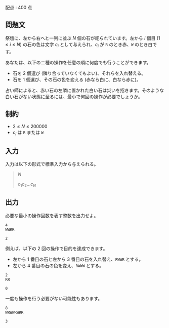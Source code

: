 配点 : $400$ 点

## 問題文

祭壇に、左から右へと一列に並ぶ $N$ 個の石が祀られています。左から $i$ 個目 $(1 \leq i \leq N)$ の石の色は文字 $c_i$ として与えられ、$c_i$ が `R` のとき赤、`W` のとき白です。

あなたは、以下の二種の操作を任意の順に何度でも行うことができます。

- 石を $2$ 個選び (隣り合っていなくてもよい)、それらを入れ替える。
- 石を $1$ 個選び、その石の色を変える (赤なら白に、白なら赤に)。

占い師によると、赤い石の左隣に置かれた白い石は災いを招きます。そのような白い石がない状態に至るには、最小で何回の操作が必要でしょうか。

## 制約

- $2 \leq N \leq 200000$
- $c_i$ は `R` または `W`

## 入力

入力は以下の形式で標準入力から与えられる。

> $N$
> 
> $c_{1}c_{2}...c_{N}$

## 出力

必要な最小の操作回数を表す整数を出力せよ。

```input1
4
WWRR
```

```output1
2
```

例えば、以下の $2$ 回の操作で目的を達成できます。

- 左から $1$ 番目の石と左から $3$ 番目の石を入れ替え、`RWWR` とする。
- 左から $4$ 番目の石の色を変え、`RWWW` とする。

```input2
2
RR
```

```output2
0
```

一度も操作を行う必要がない可能性もあります。

```input3
8
WRWWRWRR
```

```output3
3
```